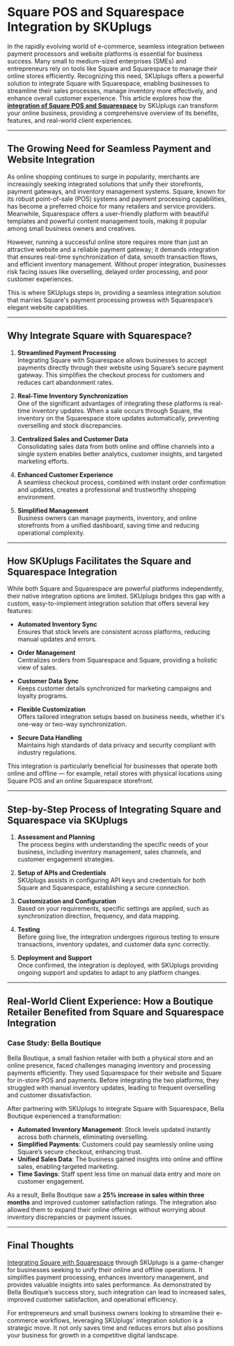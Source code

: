 # Square POS and Squarespace Integration by SKUplugs

In the rapidly evolving world of e-commerce, seamless integration between payment processors and website platforms is essential for business success. Many small to medium-sized enterprises (SMEs) and entrepreneurs rely on tools like Square and Squarespace to manage their online stores efficiently. Recognizing this need, SKUplugs offers a powerful solution to integrate Square with Squarespace, enabling businesses to streamline their sales processes, manage inventory more effectively, and enhance overall customer experience. This article explores how the [**integration of Square POS and Squarespace**](https://skuplugs.com/square-squarespace-integration/) by SKUplugs can transform your online business, providing a comprehensive overview of its benefits, features, and real-world client experiences.

---

## The Growing Need for Seamless Payment and Website Integration

As online shopping continues to surge in popularity, merchants are increasingly seeking integrated solutions that unify their storefronts, payment gateways, and inventory management systems. Square, known for its robust point-of-sale (POS) systems and payment processing capabilities, has become a preferred choice for many retailers and service providers. Meanwhile, Squarespace offers a user-friendly platform with beautiful templates and powerful content management tools, making it popular among small business owners and creatives.

However, running a successful online store requires more than just an attractive website and a reliable payment gateway; it demands integration that ensures real-time synchronization of data, smooth transaction flows, and efficient inventory management. Without proper integration, businesses risk facing issues like overselling, delayed order processing, and poor customer experiences.

This is where SKUplugs steps in, providing a seamless integration solution that marries Square's payment processing prowess with Squarespace’s elegant website capabilities.

---

## Why Integrate Square with Squarespace?

1. **Streamlined Payment Processing**  
   Integrating Square with Squarespace allows businesses to accept payments directly through their website using Square’s secure payment gateway. This simplifies the checkout process for customers and reduces cart abandonment rates.

2. **Real-Time Inventory Synchronization**  
   One of the significant advantages of integrating these platforms is real-time inventory updates. When a sale occurs through Square, the inventory on the Squarespace store updates automatically, preventing overselling and stock discrepancies.

3. **Centralized Sales and Customer Data**  
   Consolidating sales data from both online and offline channels into a single system enables better analytics, customer insights, and targeted marketing efforts.

4. **Enhanced Customer Experience**  
   A seamless checkout process, combined with instant order confirmation and updates, creates a professional and trustworthy shopping environment.

5. **Simplified Management**  
   Business owners can manage payments, inventory, and online storefronts from a unified dashboard, saving time and reducing operational complexity.

---

## How SKUplugs Facilitates the Square and Squarespace Integration

While both Square and Squarespace are powerful platforms independently, their native integration options are limited. SKUplugs bridges this gap with a custom, easy-to-implement integration solution that offers several key features:

- **Automated Inventory Sync**  
  Ensures that stock levels are consistent across platforms, reducing manual updates and errors.

- **Order Management**  
  Centralizes orders from Squarespace and Square, providing a holistic view of sales.

- **Customer Data Sync**  
  Keeps customer details synchronized for marketing campaigns and loyalty programs.

- **Flexible Customization**  
  Offers tailored integration setups based on business needs, whether it's one-way or two-way synchronization.

- **Secure Data Handling**  
  Maintains high standards of data privacy and security compliant with industry regulations.

This integration is particularly beneficial for businesses that operate both online and offline — for example, retail stores with physical locations using Square POS and an online Squarespace storefront.

---

## Step-by-Step Process of Integrating Square and Squarespace via SKUplugs

1. **Assessment and Planning**  
   The process begins with understanding the specific needs of your business, including inventory management, sales channels, and customer engagement strategies.

2. **Setup of APIs and Credentials**  
   SKUplugs assists in configuring API keys and credentials for both Square and Squarespace, establishing a secure connection.

3. **Customization and Configuration**  
   Based on your requirements, specific settings are applied, such as synchronization direction, frequency, and data mapping.

4. **Testing**  
   Before going live, the integration undergoes rigorous testing to ensure transactions, inventory updates, and customer data sync correctly.

5. **Deployment and Support**  
   Once confirmed, the integration is deployed, with SKUplugs providing ongoing support and updates to adapt to any platform changes.

---

## Real-World Client Experience: How a Boutique Retailer Benefited from Square and Squarespace Integration

### Case Study: Bella Boutique

Bella Boutique, a small fashion retailer with both a physical store and an online presence, faced challenges managing inventory and processing payments efficiently. They used Squarespace for their website and Square for in-store POS and payments. Before integrating the two platforms, they struggled with manual inventory updates, leading to frequent overselling and customer dissatisfaction.

After partnering with SKUplugs to integrate Square with Squarespace, Bella Boutique experienced a transformation:

- **Automated Inventory Management**: Stock levels updated instantly across both channels, eliminating overselling.
- **Simplified Payments**: Customers could pay seamlessly online using Square’s secure checkout, enhancing trust.
- **Unified Sales Data**: The business gained insights into online and offline sales, enabling targeted marketing.
- **Time Savings**: Staff spent less time on manual data entry and more on customer engagement.

As a result, Bella Boutique saw a **25% increase in sales within three months** and improved customer satisfaction ratings. The integration also allowed them to expand their online offerings without worrying about inventory discrepancies or payment issues.

---

## Final Thoughts

[Integrating Square with Squarespace](https://skuplugs.com/square-pos-squarespace-integration/) through SKUplugs is a game-changer for businesses seeking to unify their online and offline operations. It simplifies payment processing, enhances inventory management, and provides valuable insights into sales performance. As demonstrated by Bella Boutique’s success story, such integration can lead to increased sales, improved customer satisfaction, and operational efficiency.

For entrepreneurs and small business owners looking to streamline their e-commerce workflows, leveraging SKUplugs’ integration solution is a strategic move. It not only saves time and reduces errors but also positions your business for growth in a competitive digital landscape.
